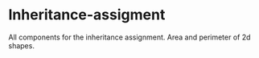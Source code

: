 # Inheritance-assigment
All components for the inheritance assignment.
Area and perimeter of 2d shapes.
